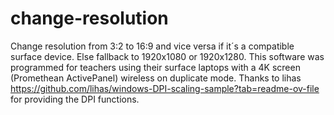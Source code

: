 # change-resolution
Change resolution from 3:2 to 16:9 and vice versa if it´s a compatible surface device. Else fallback to 1920x1080 or 1920x1280.
This software was programmed for teachers using their surface laptops with a 4K screen (Promethean ActivePanel) wireless on duplicate mode.
Thanks to lihas https://github.com/lihas/windows-DPI-scaling-sample?tab=readme-ov-file for providing the DPI functions.
